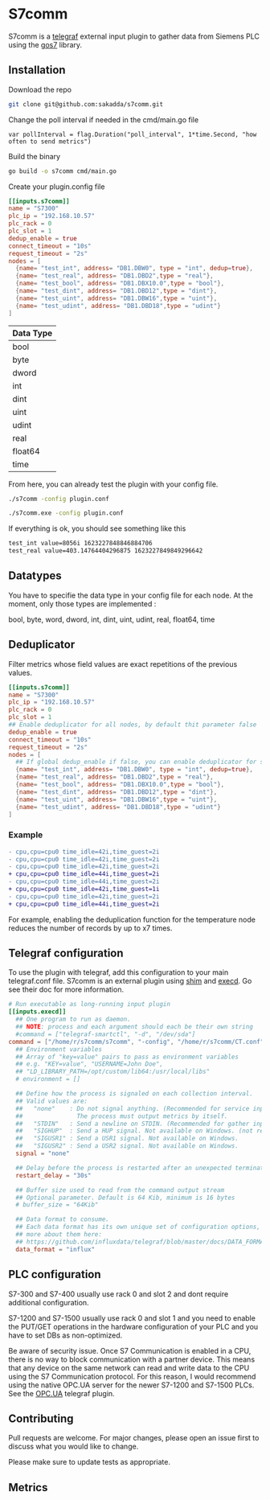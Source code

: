 # S7comm

S7comm is a [telegraf](https://github.com/influxdata/telegraf) external input plugin to gather data from Siemens PLC using the [gos7](https://github.com/robinson/gos7) library.

## Installation

Download the repo

```bash
git clone git@github.com:sakadda/s7comm.git
```

Change the poll interval if needed in the cmd/main.go file

```golang
var pollInterval = flag.Duration("poll_interval", 1*time.Second, "how often to send metrics")
```

Build the binary

```bash
go build -o s7comm cmd/main.go
```

Create your plugin.config file

```toml @plugin.conf
[[inputs.s7comm]]
name = "S7300"
plc_ip = "192.168.10.57"
plc_rack = 0
plc_slot = 1
dedup_enable = true
connect_timeout = "10s"
request_timeout = "2s"
nodes = [
  {name= "test_int", address= "DB1.DBW0", type = "int", dedup=true},
  {name= "test_real", address= "DB1.DBD2",type = "real"},
  {name= "test_bool", address= "DB1.DBX10.0",type = "bool"},
  {name= "test_dint", address= "DB1.DBD12",type = "dint"},
  {name= "test_uint", address= "DB1.DBW16",type = "uint"},
  {name= "test_udint", address= "DB1.DBD18",type = "udint"}
]
```

| Data Type |
| --------- |
| bool      |
| byte      |
| dword     |
| int       |
| dint      |
| uint      |
| udint     |
| real      |
| float64   |
| time      |

From here, you can already test the plugin with your config file.

```bash
./s7comm -config plugin.conf
```

```bash
./s7comm.exe -config plugin.conf
```

If everything is ok, you should see something like this

```bash
test_int value=8056i 1623227848846884706
test_real value=403.14764404296875 1623227849849296642
```

## Datatypes

You have to specifie the data type in your config file for each node. At the moment, only those types are implemented :

bool, byte, word, dword, int, dint, uint, udint, real, float64, time

## Deduplicator

Filter metrics whose field values are exact repetitions of the previous values.

```toml @plugin.conf
[[inputs.s7comm]]
name = "S7300"
plc_ip = "192.168.10.57"
plc_rack = 0
plc_slot = 1
## Enable deduplicator for all nodes, by default thit parameter false
dedup_enable = true
connect_timeout = "10s"
request_timeout = "2s"
nodes = [
  ## If global dedup_enable if false, you can enable deduplicator for specific node, by default thit parameter false
  {name= "test_int", address= "DB1.DBW0", type = "int", dedup=true},
  {name= "test_real", address= "DB1.DBD2",type = "real"},
  {name= "test_bool", address= "DB1.DBX10.0",type = "bool"},
  {name= "test_dint", address= "DB1.DBD12",type = "dint"},
  {name= "test_uint", address= "DB1.DBW16",type = "uint"},
  {name= "test_udint", address= "DB1.DBD18",type = "udint"}
]
```

### Example

```diff
- cpu,cpu=cpu0 time_idle=42i,time_guest=2i
- cpu,cpu=cpu0 time_idle=42i,time_guest=2i
- cpu,cpu=cpu0 time_idle=42i,time_guest=2i
+ cpu,cpu=cpu0 time_idle=44i,time_guest=2i
- cpu,cpu=cpu0 time_idle=44i,time_guest=2i
+ cpu,cpu=cpu0 time_idle=42i,time_guest=1i
- cpu,cpu=cpu0 time_idle=42i,time_guest=2i
+ cpu,cpu=cpu0 time_idle=44i,time_guest=2i
```

For example, enabling the deduplication function for the temperature node reduces the number of records by up to x7 times.

## Telegraf configuration

To use the plugin with telegraf, add this configuration to your main telegraf.conf file. S7comm is an external plugin using [shim](https://github.com/influxdata/telegraf/blob/master/plugins/common/shim/README.md) and [execd](https://github.com/influxdata/telegraf/tree/master/plugins/inputs/execd). Go see their doc for more information.

```toml telegraf.conf
# Run executable as long-running input plugin
[[inputs.execd]]
  ## One program to run as daemon.
  ## NOTE: process and each argument should each be their own string
  #command = ["telegraf-smartctl", "-d", "/dev/sda"]
command = ["/home/r/s7comm/s7comm", "-config", "/home/r/s7comm/CT.conf"]
  ## Environment variables
  ## Array of "key=value" pairs to pass as environment variables
  ## e.g. "KEY=value", "USERNAME=John Doe",
  ## "LD_LIBRARY_PATH=/opt/custom/lib64:/usr/local/libs"
  # environment = []

  ## Define how the process is signaled on each collection interval.
  ## Valid values are:
  ##   "none"    : Do not signal anything. (Recommended for service inputs)
  ##               The process must output metrics by itself.
  ##   "STDIN"   : Send a newline on STDIN. (Recommended for gather inputs)
  ##   "SIGHUP"  : Send a HUP signal. Not available on Windows. (not recommended)
  ##   "SIGUSR1" : Send a USR1 signal. Not available on Windows.
  ##   "SIGUSR2" : Send a USR2 signal. Not available on Windows.
  signal = "none"

  ## Delay before the process is restarted after an unexpected termination
  restart_delay = "30s"

  ## Buffer size used to read from the command output stream
  ## Optional parameter. Default is 64 Kib, minimum is 16 bytes
  # buffer_size = "64Kib"

  ## Data format to consume.
  ## Each data format has its own unique set of configuration options, read
  ## more about them here:
  ## https://github.com/influxdata/telegraf/blob/master/docs/DATA_FORMATS_INPUT.md
  data_format = "influx"
```

## PLC configuration

S7-300 and S7-400 usually use rack 0 and slot 2 and dont require additional configuration.

S7-1200 and S7-1500 usually use rack 0 and slot 1 and you need to enable the PUT/GET operations in the hardware configuration of your PLC and you have to set DBs as non-optimized.

Be aware of security issue. Once S7 Communication is enabled in a CPU, there is no way to block communication with a partner device. This means that any device on the same network can read and write data to the CPU using the S7 Communication protocol. For this reason, I would recommend using the native OPC.UA server for the newer S7-1200 and S7-1500 PLCs. See the [OPC.UA](https://github.com/influxdata/telegraf/tree/master/plugins/inputs/opcua) telegraf plugin.

## Contributing

Pull requests are welcome. For major changes, please open an issue first to discuss what you would like to change.

Please make sure to update tests as appropriate.

## Metrics
